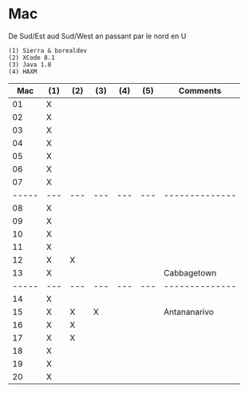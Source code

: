 # Mac

De Sud/Est aud Sud/West an passant par le nord en U

```
(1) Sierra & borealdev
(2) XCode 8.1
(3) Java 1.8
(4) HAXM

```

| Mac |(1)|(2)|(3)|(4)|(5)|  Comments    |
|-----|---|---|---|---|---|--------------|  
|  01 | X |   |   |   |   |              |    
|  02 | X |   |   |   |   |              |    
|  03 | X |   |   |   |   |              |    
|  04 | X |   |   |   |   |              |    
|  05 | X |   |   |   |   |              |    
|  06 | X |   |   |   |   |              |    
|  07 | X |   |   |   |   |              |    
|-----|---|---|---|---|---|--------------|    
|  08 | X |   |   |   |   |              |    
|  09 | X |   |   |   |   |              |    
|  10 | X |   |   |   |   |              |    
|  11 | X |   |   |   |   |              |    
|  12 | X | X |   |   |   |              |    
|  13 | X |   |   |   |   | Cabbagetown  |    
|-----|---|---|---|---|---|--------------|    
|  14 | X |   |   |   |   |              |    
|  15 | X | X | X |   |   | Antananarivo |    
|  16 | X | X |   |   |   |              |    
|  17 | X | X |   |   |   |              |    
|  18 | X |   |   |   |   |              |    
|  19 | X |   |   |   |   |              |    
|  20 | X |   |   |   |   |              |    


